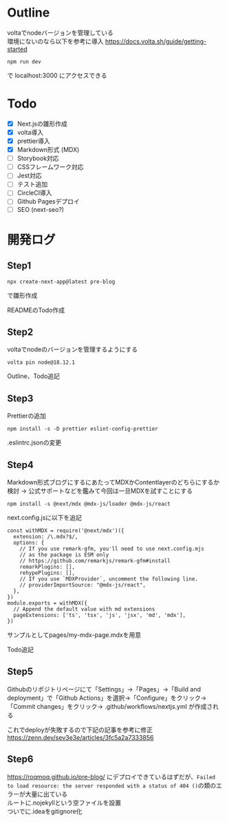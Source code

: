 # Outline

voltaでnodeバージョンを管理している  
環境にないのなら以下を参考に導入
https://docs.volta.sh/guide/getting-started

```agsl
npm run dev
```

で localhost:3000 にアクセスできる


# Todo
  
- [x] Next.jsの雛形作成
- [x] volta導入
- [x] prettier導入
- [x] Markdown形式 (MDX)
- [ ] Storybook対応
- [ ] CSSフレームワーク対応
- [ ] Jest対応
- [ ] テスト追加
- [ ] CircleCI導入
- [ ] Github Pagesデプロイ
- [ ] SEO (next-seo?)

# 開発ログ

## Step1  

```agsl
npx create-next-app@latest pre-blog
```

で雛形作成  
  
READMEのTodo作成

## Step2

voltaでnodeのバージョンを管理するようにする

```agsl
volta pin node@18.12.1
```

Outline、Todo追記

## Step3

Prettierの追加

```agsl
npm install -s -D prettier eslint-config-prettier
```

.eslintrc.jsonの変更  

## Step4

Markdown形式ブログにするにあたってMDXかContentlayerのどちらにするか検討 → 公式サポートなどを鑑みて今回は一旦MDXを試すことにする

```agsl
npm install -s @next/mdx @mdx-js/loader @mdx-js/react
```

next.config.jsに以下を追記
```agsl
const withMDX = require('@next/mdx')({
  extension: /\.mdx?$/,
  options: {
    // If you use remark-gfm, you'll need to use next.config.mjs
    // as the package is ESM only
    // https://github.com/remarkjs/remark-gfm#install
    remarkPlugins: [],
    rehypePlugins: [],
    // If you use `MDXProvider`, uncomment the following line.
    // providerImportSource: "@mdx-js/react",
  },
})
module.exports = withMDX({
  // Append the default value with md extensions
  pageExtensions: ['ts', 'tsx', 'js', 'jsx', 'md', 'mdx'],
})
```

サンプルとしてpages/my-mdx-page.mdxを用意  
  
Todo追記  
  
## Step5  

Githubのリポジトリページにて「Settings」→「Pages」→「Build and deployment」で「Github Actions」を選択→「Configure」をクリック→「Commit changes」をクリック→
.github/workflows/nextjs.yml が作成される  
  
これでdeployが失敗するので下記の記事を参考に修正  
https://zenn.dev/sev3e3e/articles/3fc5a2a7333856


## Step6   
  
https://roqmoq.github.io/pre-blog/ にデプロイできているはずだが、`Failed to load resource: the server responded with a status of 404 ()`の類のエラーが大量に出ている  
ルートに.nojekyllという空ファイルを設置  
ついでに.ideaをgitignore化　　
